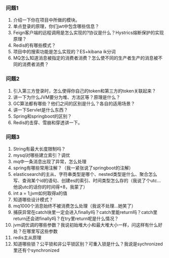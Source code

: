 ### 问题1
1. 介绍一下你在项目中所做的模块。
2. 单点登录的原理，你们jwt中包含哪些信息？
3. Feign客户端的远程调用是怎么实现的?协议是什么？Hystrics熔断保护的实现原理？
4. Redis的有哪些模式？
5. 项目中的搜索功能是怎么实现的？ES+kibana  ik分词
6. MQ怎么知道消息被指定的消费者消费？怎么使不同的生产者生产的消息被不同的消费者消费？
### 问题2
1. 引入第三方登录时，怎么使得你自己的token和第三方的token关联起来？
2. 讲一下为什么JVM要分为堆、方法区等？原理是什么？
3. GC算法都有哪些？他们之间的区别是什么？各自的适用场景？
4. 讲一下Servlet是什么东西？
5. Spring和springboot的区别？
6. Redis的击穿、雪崩和穿透讲一下。
### 问题3
1. String有最大长度限制吗？
2. mysql对哪些建立索引？调优
3. mq中一条消息出现了异常，怎么处理
4. spring有哪些常用注解？（我一紧张说了springboot的注解）
5. elasticsearch的主从、字符串类型是哪个、nested类型是什么、聚合怎么写、查询某个id的语句、创建es的索引、时间类型怎么存的（我说了个utc...他说utc的话你的时间得+8，我蒙了）
6. int a = 1;jvm如何取得a的值
7. 知道哪些设计模式？
8. mq1000个消息始终不被消费怎么处理（我说不处理...她笑了）
9. 捕获异常在catch块里一定会进入finally吗？catch里能return吗？catch里return还会进finally吗？在try里return呢是什么情况？
10. jvm调优调的哪些参数？我说初始堆大小和最大堆大小一样，问这样有什么好处？在哪里写这些参数
11. redis主从原理
12. 知道哪些锁？公平锁和非公平锁区别？可重入锁是什么？我说是sychronized里还有个synchronized